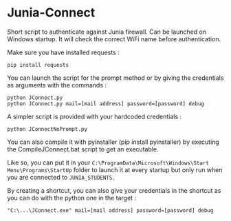 # Junia-Connect
Short script to authenticate against Junia firewall. Can be launched on Windows startup. It will check the correct WiFi name before authentication.

Make sure you have installed requests :
```
pip install requests
```

You can launch the script for the prompt method or by giving the credentials as arguments with the commands :
```
python JConnect.py
python JConnect.py mail=[mail address] password=[password] debug
```
A simpler script is provided with your hardcoded credentials :
```
python JConnectNoPrompt.py
```

You can also compile it with pyinstaller (pip install pyinstaller) by executing the CompileJConnect.bat script to get an executable.

Like so, you can put it in your `C:\ProgramData\Microsoft\Windows\Start Menu\Programs\StartUp` folder to launch it at every startup but only run when you are connected to `JUNIA_STUDENTS`.

By creating a shortcut, you can also give your credentials in the shortcut as you can do with the python one in the target :
```
"C:\...\JConnect.exe" mail=[mail address] password=[password] debug
```
